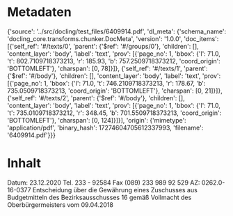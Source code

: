 # Metadaten
{'source': '../src/docling/test_files/6409914.pdf', 'dl_meta': {'schema_name': 'docling_core.transforms.chunker.DocMeta', 'version': '1.0.0', 'doc_items': [{'self_ref': '#/texts/0', 'parent': {'$ref': '#/groups/0'}, 'children': [], 'content_layer': 'body', 'label': 'text', 'prov': [{'page_no': 1, 'bbox': {'l': 71.0, 't': 802.7109718373213, 'r': 185.93, 'b': 757.2509718373212, 'coord_origin': 'BOTTOMLEFT'}, 'charspan': [0, 78]}]}, {'self_ref': '#/texts/1', 'parent': {'$ref': '#/body'}, 'children': [], 'content_layer': 'body', 'label': 'text', 'prov': [{'page_no': 1, 'bbox': {'l': 71.0, 't': 746.2109718373213, 'r': 178.67, 'b': 735.0509718373213, 'coord_origin': 'BOTTOMLEFT'}, 'charspan': [0, 21]}]}, {'self_ref': '#/texts/2', 'parent': {'$ref': '#/body'}, 'children': [], 'content_layer': 'body', 'label': 'text', 'prov': [{'page_no': 1, 'bbox': {'l': 71.0, 't': 735.0109718373212, 'r': 348.45, 'b': 701.5509718373213, 'coord_origin': 'BOTTOMLEFT'}, 'charspan': [0, 124]}]}], 'origin': {'mimetype': 'application/pdf', 'binary_hash': 17274604705612337993, 'filename': '6409914.pdf'}}}

# Inhalt
Datum: 23.12.2020 Tel. 233 - 92584 Fax (089) 233 989 92 529 AZ: 0262.0-16-0377
Entscheidung über die
Gewährung eines Zuschusses aus Budgetmitteln des Bezirksausschusses 16 gemäß Vollmacht des Oberbürgermeisters vom 09.04.2018
